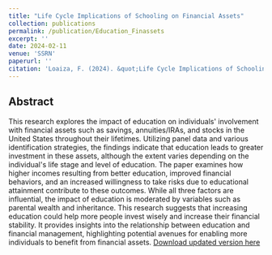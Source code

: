 ```yaml
---
title: "Life Cycle Implications of Schooling on Financial Assets"
collection: publications
permalink: /publication/Education_Finassets
excerpt: ''
date: 2024-02-11
venue: 'SSRN'
paperurl: ''
citation: 'Loaiza, F. (2024). &quot;Life Cycle Implications of Schooling on Financial Assets&quot;.'
---
```


## Abstract

This research explores the impact of education on individuals' involvement with financial assets such as savings, annuities/IRAs, and stocks in the United States throughout their lifetimes. Utilizing panel data and various identification strategies, the findings indicate that education leads to greater investment in these assets, although the extent varies depending on the individual's life stage and level of education. The paper examines how higher incomes resulting from better education, improved financial behaviors, and an increased willingness to take risks due to educational attainment contribute to these outcomes. While all three factors are influential, the impact of education is moderated by variables such as parental wealth and inheritance. This research suggests that increasing education could help more people invest wisely and increase their financial stability. It provides insights into the relationship between education and financial management, highlighting potential avenues for enabling more individuals to benefit from financial assets.
[Download updated version here](https://fernandoloaizae.github.io/files/Public_Private.pdf)
